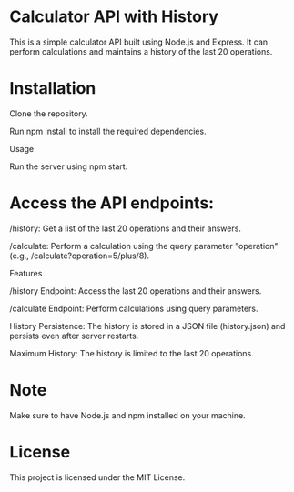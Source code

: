 # Calculator API with History
This is a simple calculator API built using Node.js and Express. It can perform calculations and maintains a history of the last 20 operations.

# Installation
Clone the repository.

Run npm install to install the required dependencies.

Usage

Run the server using npm start.

# Access the API endpoints:

/history: Get a list of the last 20 operations and their answers.

/calculate: Perform a calculation using the query parameter "operation" (e.g., /calculate?operation=5/plus/8).

Features

/history Endpoint: Access the last 20 operations and their answers.

/calculate Endpoint: Perform calculations using query parameters.

History Persistence: The history is stored in a JSON file (history.json) and persists even after server restarts.

Maximum History: The history is limited to the last 20 operations.

# Note
Make sure to have Node.js and npm installed on your machine.

# License
This project is licensed under the MIT License.
